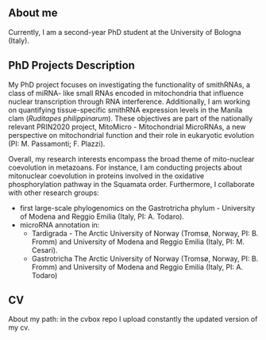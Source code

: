 ## About me
Currently, I am a second-year PhD student at the University of Bologna (Italy).

## PhD Projects Description
My PhD project focuses on investigating the functionality of smithRNAs, a class of miRNA- like small RNAs encoded in mitochondria that influence nuclear transcription through RNA interference. Additionally, I am working on quantifying tissue-specific smithRNA expression levels in the Manila clam (*Ruditapes philippinarum*). These objectives are part of the nationally relevant PRIN2020 project, MitoMicro - Mitochondrial MicroRNAs, a new perspective on mitochondrial function and their role in eukaryotic evolution (PI: M. Passamonti; F. Plazzi).

Overall, my research interests encompass the broad theme of mito-nuclear coevolution in metazoans. 
For instance, I am conducting projects about mitonuclear coevolution in proteins involved in the oxidative phosphorylation pathway in the Squamata order.
Furthermore, I collaborate with other research groups:

+ first large-scale phylogenomics on the Gastrotricha phylum - University of Modena and Reggio Emilia (Italy, PI: A. Todaro).
+ microRNA annotation in:
  + Tardigrada - The Arctic University of Norway (Tromsø, Norway, PI: B. Fromm) and University of Modena and Reggio Emilia (Italy, PI: M. Cesari).
  + Gastrotricha The Arctic University of Norway (Tromsø, Norway, PI: B. Fromm) and University of Modena and Reggio Emilia (Italy, PI: A. Todaro)

## CV
About my path: in the cvbox repo I upload constantly the updated version of my cv. 
